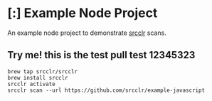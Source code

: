 # [:] Example Node Project

An example node project to demonstrate [srcclr](https://www.srcclr.com) scans.


## Try me! this is the test pull test 12345323


```
brew tap srcclr/srcclr
brew install srcclr
srcclr activate
srcclr scan --url https://github.com/srcclr/example-javascript
```
